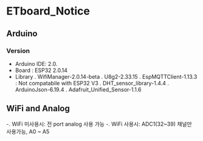 # ETboard_Notice
## Arduino
### Version
- Arduino IDE: 2.0.
- Board : ESP32 2.0.14
- Library
 . WifiManager-2.0.14-beta
 . U8g2-2.33.15
 . EspMQTTClient-1.13.3 : Not compatabile with ESP32 V3
 . DHT_sensor_library-1.4.4
 . ArduinoJson-6.19.4
 . Adafruit_Unified_Sensor-1.1.6

## WiFi and Analog
-. WiFi 미사용시: 전 port analog 사용 가능
-. WiFi 사용시: ADC1(32~39) 채널만 사용가능, A0 ~ A5
